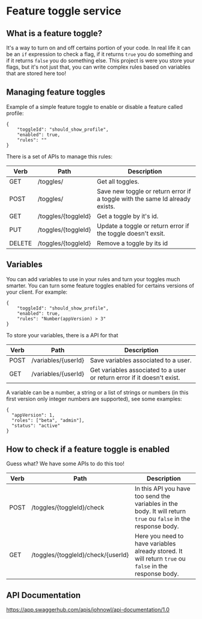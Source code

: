 # Feature toggle service

## What is a feature toggle?

It's a way to turn on and off certains portion of your code. In real life it can be an `if` expression to check a flag, if it returns `true` you do something and if it returns `false` you do something else. This project is were you store your flags, but it's not just that, you can write complex rules based on variables that are stored here too!

## Managing feature toggles

Example of a simple feature toggle to enable or disable a feature called profile:

    {
        "toggleId": "should_show_profile",
        "enabled": true,
        "rules": ""
    }

There is a set of APIs to manage this rules:

| Verb | Path | Description | 
| --- | --- | --- |
| GET | /toggles/ | Get all toggles. |
| POST | /toggles/ | Save new toggle or return error if a toggle with the same Id already exists. |
| GET | /toggles/{toggleId} | Get a toggle by it's id. |
| PUT | /toggles/{toggleId} | Update a toggle or return error if the toggle doesn't exsit. |
| DELETE | /toggles/{toggleId} | Remove a toggle by its id |

## Variables

You can add variables to use in your rules and turn your toggles much smarter. You can turn some feature toggles enabled for certains versions of your client. For example:

    {
        "toggleId": "should_show_profile",
        "enabled": true,
        "rules": "Number(appVersion) > 3"
    }

To store your variables, there is a API for that

| Verb | Path | Description | 
| --- | --- | --- |
| POST | /variables/{userId} | Save variables associated to a user. |
| GET | /variables/{userId} | Get variables associated to a user or return error if it doesn't exist. |

A variable can be a number, a string or a list of strings or numbers (in this first version only integer numbers are supported), see some examples:

    {
      "appVersion": 1,
      "roles": ["beta", "admin"],
      "status": "active"
    }

## How to check if a feature toggle is enabled

Guess what? We have some APIs to do this too! 

| Verb | Path | Description | 
| --- | --- | --- |
| POST | /toggles/{toggleId}/check | In this API you have too send the variables in the body. It will return `true` ou `false` in the response body. |
| GET | /toggles/{toggleId}/check/{userId} | Here you need to have variables already stored. It will return `true` ou `false` in the response body. |

## API Documentation

https://app.swaggerhub.com/apis/johnowl/api-documentation/1.0
